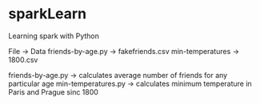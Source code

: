 # sparkLearn
Learning spark with Python

File -> Data
friends-by-age.py -> fakefriends.csv
min-temperatures -> 1800.csv


friends-by-age.py -> calculates average number of friends for any particular age  min-temperatures.py -> calculates minimum temperature in Paris and Prague sinc 1800
